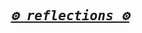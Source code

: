 <h2 align="center">
<pre><i><a href="https://rednafi.github.io/reflections" target="_blank">⚙ reflections ⚙</a></i></pre>
</h2>
